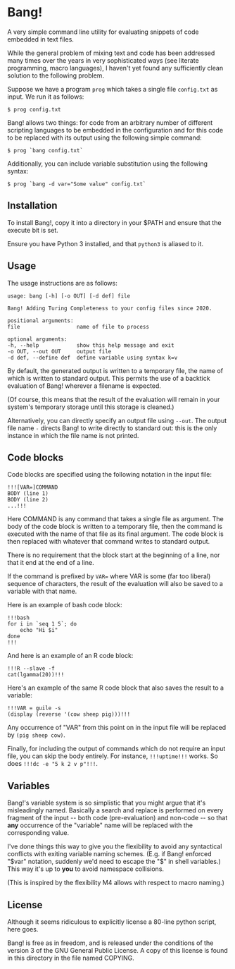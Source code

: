 Bang!
=====

A very simple command line utility for evaluating snippets of
code embedded in text files.

While the general problem of mixing text and code has been addressed
many times over the years in very sophisticated ways (see literate
programming, macro languages), I haven't yet found any sufficiently
clean solution to the following problem.

Suppose we have a program `prog` which takes a single file
`config.txt` as input.  We run it as follows:

    $ prog config.txt
    
Bang! allows two things: for code from an arbitrary number of
different scripting languages to be embedded in the configuration
and for this code to be replaced with its output using the
following simple command:

    $ prog `bang config.txt`
    
Additionally, you can include variable substitution using the
following syntax:

    $ prog `bang -d var="Some value" config.txt`


Installation
------------

To install Bang!, copy it into a directory in your $PATH and ensure
that the execute bit is set.

Ensure you have Python 3 installed, and that `python3` is aliased
to it.


Usage
-----

The usage instructions are as follows:

    usage: bang [-h] [-o OUT] [-d def] file

    Bang! Adding Turing Completeness to your config files since 2020.

    positional arguments:
    file                  name of file to process

    optional arguments:
    -h, --help            show this help message and exit
    -o OUT, --out OUT     output file
    -d def, --define def  define variable using syntax k=v

By default, the generated output is written to a temporary file, the
name of which is written to standard output.  This permits the use of
a backtick evaluation of Bang! wherever a filename is expected.

(Of course, this means that the result of the evaluation will remain
in your system's temporary storage until this storage is cleaned.)

Alternatively, you can directly specify an output file using `--out`.
The output file name `-` directs Bang! to write directly to standard
out: this is the only instance in which the file name is not printed.


## Code blocks

Code blocks are specified using the following notation in the input file:

    !!![VAR=]COMMAND
    BODY (line 1)
    BODY (line 2)
    ...!!!
    
Here COMMAND is any command that takes a single file as argument.  The
body of the code block is written to a temporary file, then the
command is executed with the name of that file as its final argument.
The code block is then replaced with whatever that command writes to
standard output.

There is no requirement that the block start at the beginning of a line,
nor that it end at the end of a line.

If the command is prefixed by `VAR=` where VAR is some (far too
liberal) sequence of characters, the result of the evaluation will
also be saved to a variable with that name.

Here is an example of bash code block:

    !!!bash
    for i in `seq 1 5`; do
        echo "Hi $i"
    done
    !!!

And here is an example of an R code block:

    !!!R --slave -f
    cat(lgamma(20))!!!

Here's an example of the same R code block that also saves the result
to a variable:

    !!!VAR = guile -s
    (display (reverse '(cow sheep pig)))!!!

Any occurrence of "VAR" from this point on in the input file will be replaced
by `(pig sheep cow)`.

Finally, for including the output of commands which do not require an input
file, you can skip the body entirely.  For instance, `!!!uptime!!!` works.
So does `!!!dc -e "5 k 2 v p"!!!`.


## Variables

Bang!'s variable system is so simplistic that you might argue that it's misleadingly
named.  Basically a search and replace is performed on every fragment of the input --
both code (pre-evaluation) and non-code -- so that **any** occurrence of the "variable"
name will be replaced with the corresponding value.

I've done things this way to give you the flexibility to avoid any syntactical conflicts
with exiting variable naming schemes.  (E.g. if Bang! enforced "$var" notation, suddenly
we'd need to escape the "$" in shell variables.)  This way it's up to **you** to avoid
namespace collisions.

(This is inspired by the flexibility M4 allows with respect to macro naming.)


License
-------

Although it seems ridiculous to explicitly license a 80-line python script,
here goes.

Bang! is free as in freedom, and is released under the conditions of the 
version 3 of the GNU General Public License.  A copy of this license is
found in this directory in the file named COPYING.
